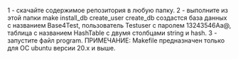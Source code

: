 1 - скачайте содержимое репозитория в любую папку.
2 - выполните из этой папки make install_db create_user create_db создастся база данных с названием Base4Test, пользователь Testuser с паролем 13243546Aa@, таблица с названием HashTable c двумя столбцами string и hash.
3 - запустите файл program.
ПРИМЕЧАНИЕ: Makefile предназначен только для ОС ubuntu версии 20.х и выше.
